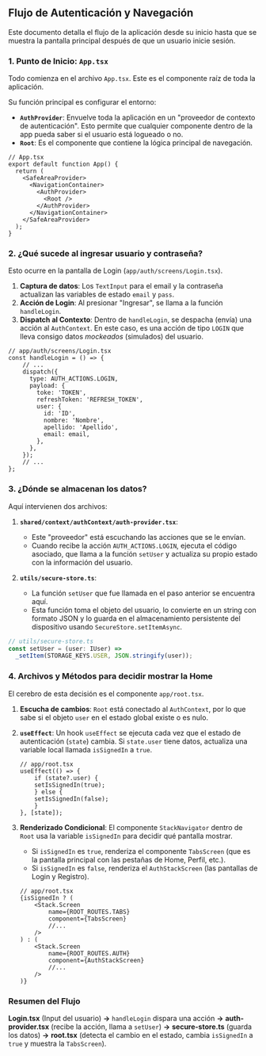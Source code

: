 ## Flujo de Autenticación y Navegación

Este documento detalla el flujo de la aplicación desde su inicio hasta que se muestra la pantalla principal después de que un usuario inicie sesión.

### 1. Punto de Inicio: `App.tsx`

Todo comienza en el archivo `App.tsx`. Este es el componente raíz de toda la aplicación.

Su función principal es configurar el entorno:

- **`AuthProvider`**: Envuelve toda la aplicación en un "proveedor de contexto de autenticación". Esto permite que cualquier componente dentro de la app pueda saber si el usuario está logueado o no.
- **`Root`**: Es el componente que contiene la lógica principal de navegación.

```tsx
// App.tsx
export default function App() {
  return (
    <SafeAreaProvider>
      <NavigationContainer>
        <AuthProvider>
          <Root />
        </AuthProvider>
      </NavigationContainer>
    </SafeAreaProvider>
  );
}
```

### 2. ¿Qué sucede al ingresar usuario y contraseña?

Esto ocurre en la pantalla de Login (`app/auth/screens/Login.tsx`).

1.  **Captura de datos**: Los `TextInput` para el email y la contraseña actualizan las variables de estado `email` y `pass`.
2.  **Acción de Login**: Al presionar "Ingresar", se llama a la función `handleLogin`.
3.  **Dispatch al Contexto**: Dentro de `handleLogin`, se despacha (envía) una acción al `AuthContext`. En este caso, es una acción de tipo `LOGIN` que lleva consigo datos *mockeados* (simulados) del usuario.

```tsx
// app/auth/screens/Login.tsx
const handleLogin = () => {
    // ...
    dispatch({
      type: AUTH_ACTIONS.LOGIN,
      payload: {
        toke: 'TOKEN',
        refreshToken: 'REFRESH_TOKEN',
        user: {
          id: 'ID',
          nombre: 'Nombre',
          apellido: 'Apellido',
          email: email,
        },
      },
    });
    // ...
};
```

### 3. ¿Dónde se almacenan los datos?

Aquí intervienen dos archivos:

1.  **`shared/context/authContext/auth-provider.tsx`**:
    - Este "proveedor" está escuchando las acciones que se le envían.
    - Cuando recibe la acción `AUTH_ACTIONS.LOGIN`, ejecuta el código asociado, que llama a la función `setUser` y actualiza su propio estado con la información del usuario.

2.  **`utils/secure-store.ts`**:
    - La función `setUser` que fue llamada en el paso anterior se encuentra aquí.
    - Esta función toma el objeto del usuario, lo convierte en un string con formato JSON y lo guarda en el almacenamiento persistente del dispositivo usando `SecureStore.setItemAsync`.

```typescript
// utils/secure-store.ts
const setUser = (user: IUser) =>
  _setItem(STORAGE_KEYS.USER, JSON.stringify(user));
```

### 4. Archivos y Métodos para decidir mostrar la Home

El cerebro de esta decisión es el componente `app/root.tsx`.

1.  **Escucha de cambios**: `Root` está conectado al `AuthContext`, por lo que sabe si el objeto `user` en el estado global existe o es nulo.
2.  **`useEffect`**: Un hook `useEffect` se ejecuta cada vez que el estado de autenticación (`state`) cambia. Si `state.user` tiene datos, actualiza una variable local llamada `isSignedIn` a `true`.

    ```tsx
    // app/root.tsx
    useEffect(() => {
        if (state?.user) {
        setIsSignedIn(true);
        } else {
        setIsSignedIn(false);
        }
    }, [state]);
    ```
3.  **Renderizado Condicional**: El componente `StackNavigator` dentro de `Root` usa la variable `isSignedIn` para decidir qué pantalla mostrar.
    - Si `isSignedIn` es `true`, renderiza el componente `TabsScreen` (que es la pantalla principal con las pestañas de Home, Perfil, etc.).
    - Si `isSignedIn` es `false`, renderiza el `AuthStackScreen` (las pantallas de Login y Registro).

    ```tsx
    // app/root.tsx
    {isSignedIn ? (
        <Stack.Screen
            name={ROOT_ROUTES.TABS}
            component={TabsScreen}
            //...
        />
    ) : (
        <Stack.Screen
            name={ROOT_ROUTES.AUTH}
            component={AuthStackScreen}
            //...
        />
    )}
    ```

### Resumen del Flujo

**Login.tsx** (Input del usuario) **->** `handleLogin` dispara una acción **->** **auth-provider.tsx** (recibe la acción, llama a `setUser`) **->** **secure-store.ts** (guarda los datos) **->** **root.tsx** (detecta el cambio en el estado, cambia `isSignedIn` a `true` y muestra la `TabsScreen`).
